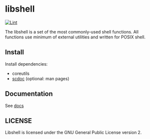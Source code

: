 # libshell

[![Lint](https://github.com/legionus/libshell/actions/workflows/lint.yml/badge.svg)](https://github.com/legionus/libshell/actions/workflows/lint.yml)

The libshell is a set of the most commonly-used shell functions. All functions use minimum
of external utilities and written for POSIX shell.

## Install

Install dependencies:

- coreutils
- [scdoc](https://git.sr.ht/~sircmpwn/scdoc) (optional: man pages)

## Documentation

See [docs](docs/libshell.md)

## LICENSE

Libshell is licensed under the GNU General Public License version 2.
